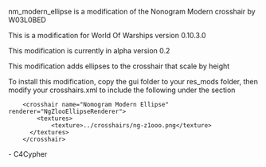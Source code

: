 nm_modern_ellipse is a modification of the Nonogram Modern crosshair by W03L0BED 

This is a modification for World Of Warships version 0.10.3.0

This modification is currently in alpha version 0.2

This modification  adds ellipses to the crosshair that scale by height

To install this modification, copy the gui folder to your res_mods folder, then
 modify your crosshairs.xml to include the following under the <dynamic> section
	
		<crosshair name="Nomogram Modern Ellipse" renderer="NgZlooEllipseRenderer">
			<textures>
				<texture>../crosshairs/ng-z1ooo.png</texture>
		  </textures>
		</crosshair> 

 \- C4Cypher
 
